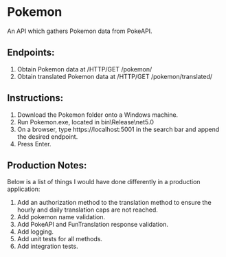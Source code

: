 # Pokemon
An API which gathers Pokemon data from PokeAPI.

## Endpoints:

1. Obtain Pokemon data at /HTTP/GET /pokemon/<pokemon name>
2. Obtain translated Pokemon data at /HTTP/GET /pokemon/translated/<pokemon name>

## Instructions:
1. Download the Pokemon folder onto a Windows machine.
2. Run Pokemon.exe, located in bin\Release\net5.0
3. On a browser, type https://localhost:5001 in the search bar and append the desired endpoint.
4. Press Enter.

## Production Notes:
Below is a list of things I would have done differently in a production application:
1. Add an authorization method to the translation method to ensure the hourly and daily translation caps are not reached.
2. Add pokemon name validation.
3. Add PokeAPI and FunTranslation response validation.
4. Add logging.
5. Add unit tests for all methods.
6. Add integration tests.
